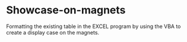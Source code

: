 # Showcase-on-magnets
Formatting the existing table in the EXCEL program by using the VBA to create a display case on the magnets. 
